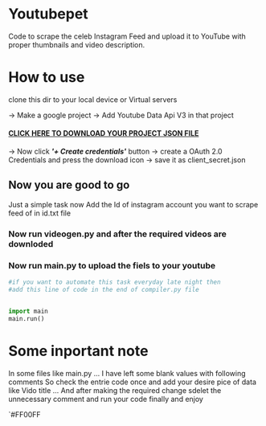 # Youtubepet
Code to scrape the celeb Instagram Feed and upload it to YouTube with proper thumbnails and video description.

# How to use
 clone this dir to your local device or Virtual servers
  

  -> Make a google project
  -> Add Youtube Data Api V3 in that project 
  #### [CLICK HERE TO DOWNLOAD YOUR PROJECT JSON FILE](https://console.cloud.google.com/apis/api/youtube.googleapis.com/credentials)
  -> Now click  **_'+ Create credentials'_** button
  -> create a OAuth 2.0 Credentials and press the download icon
  -> save it as client_secret.json
  

## Now you are good to go 
Just a simple task now
Add the Id of instagram account you want to scrape feed of in id.txt file
  



### Now run videogen.py and after the required videos are downloded 
### Now run main.py to upload the fiels to your youtube

```python
#if you want to automate this task everyday late night then
#add this line of code in the end of compiler.py file


import main
main.run()

```
# Some inportant note

In some files like main.py ...
I have left some blank values with following comments So check the entrie code once and add your desire pice of data like Vido title ...
And after making the required change sdelet the unnecessary comment and run your code finally and enjoy


`#FF00FF

